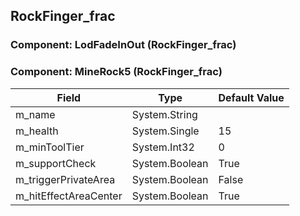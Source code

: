 ## RockFinger_frac

### Component: LodFadeInOut (RockFinger_frac)

### Component: MineRock5 (RockFinger_frac)

|Field|Type|Default Value|
|-----|----|-------------|
|m_name|System.String||
|m_health|System.Single|15|
|m_minToolTier|System.Int32|0|
|m_supportCheck|System.Boolean|True|
|m_triggerPrivateArea|System.Boolean|False|
|m_hitEffectAreaCenter|System.Boolean|True|

